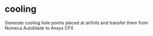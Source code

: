 # cooling
Generate cooling hole points placed at airfoils and transfer them from Numeca Autoblade to Ansys CFX

